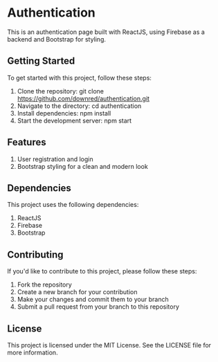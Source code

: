 # Authentication

This is an authentication page built with ReactJS, using Firebase as a backend and Bootstrap for styling.

## Getting Started

To get started with this project, follow these steps:

1. Clone the repository: git clone https://github.com/downred/authentication.git
2. Navigate to the directory: cd authentication
3. Install dependencies: npm install
4. Start the development server: npm start

## Features

1. User registration and login
2. Bootstrap styling for a clean and modern look

## Dependencies

This project uses the following dependencies:

1. ReactJS
2. Firebase
3. Bootstrap

## Contributing

If you'd like to contribute to this project, please follow these steps:

1. Fork the repository
2. Create a new branch for your contribution
3. Make your changes and commit them to your branch
4. Submit a pull request from your branch to this repository

## License

This project is licensed under the MIT License. See the LICENSE file for more information.
